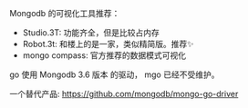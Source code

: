 Mongodb 的可视化工具推荐： 

* Studio.3T: 功能齐全，但是比较占内存
* Robot.3t: 和楼上的是一家，类似精简版。推荐✨
* mongo compass: 官方推荐的数据模式可视化





go 使用 Mongodb 3.6 版本 的驱动， mgo 已经不受维护。

一个替代产品: https://github.com/mongodb/mongo-go-driver